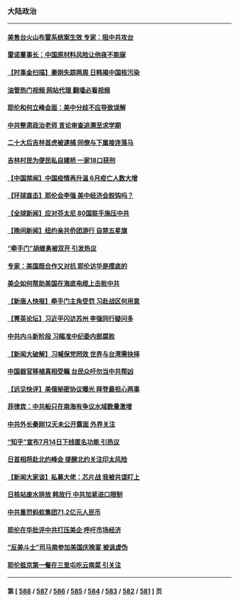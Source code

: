 ### 大陆政治
---
#### [美售台火山布雷系统案生效 专家：阻中共攻台](../../pages/ncid277/n14030307.md?07090445) 
#### [雷诺董事长：中国原材料风险让他夜不能寐](../../pages/ncid277/n14030803.md?07090445) 
#### [【时事金扫描】秦刚失踪两周 日韩揭中国核污染](../../pages/ncid277/n14030801.md?07090445) 
#### [油管热门视频 网站代理 翻墙必看视频](http://138.2.39.72:81/youtube.html?epic-marker?07090445)
#### [耶伦和何立峰会面：美中分歧不应导致误解](../../pages/ncid277/n14030774.md?07090445) 
#### [中共整肃政治老师 言论审查追溯至求学期](../../pages/ncid277/n14030700.md?07090445) 
#### [二十大后吉林首虎被逮捕 同僚与下属接连落马](../../pages/ncid277/n14030725.md?07090445) 
#### [吉林村民为便民私自建桥  一家18口获刑](../../pages/ncid277/n14030702.md?07090445) 
#### [【中国禁闻】中国疫情再升温 6月疫亡人数大增](../../pages/ncid277/n14030208.md?07090445) 
#### [【环球直击】耶伦会李强 美中经济会脱钩吗？](../../pages/ncid277/n14030417.md?07090445) 
#### [【全球新闻】应对芬太尼 80国联手施压中共](../../pages/ncid277/n14030681.md?07090445) 
#### [【晚间新闻】纽约亲共侨团游行 自禁五星旗](../../pages/ncid277/n14030680.md?07090445) 
#### [“牵手门”胡继勇被双开 引发热议](../../pages/ncid277/n14030571.md?07090445) 
#### [专家：美国既合作又对抗 耶伦访华是摸底的](../../pages/ncid277/n14030388.md?07090445) 
#### [美企如何帮助美国在海底电缆上击败中共](../../pages/ncid277/n14030540.md?07090445) 
#### [【新唐人快报】牵手门主角受罚 习赴战区何用意](../../pages/ncid277/n14030473.md?07090445) 
#### [【菁英论坛】习近平闪访苏州 李强同行疑问多](../../pages/ncid277/n14030460.md?07090445) 
#### [中共内斗新阶段 习瞄准中纪委内部腐败](../../pages/ncid277/n14030395.md?07090445) 
#### [【新闻大破解】习喊保党罔效 世界与台湾需抉择](../../pages/ncid277/n14030416.md?07090445) 
#### [中国器官移植真相受瞩 台民众吁勿当中共帮凶](../../pages/ncid277/n14030118.md?07090445) 
#### [【远见快评】美俄秘密协议曝光 拜登最担心两事](../../pages/ncid277/n14030404.md?07090445) 
#### [菲律宾：中共船只在南海有争议水域数量激增](../../pages/ncid277/n14030377.md?07090445) 
#### [中共外长秦刚12天未公开露面 外界关注](../../pages/ncid277/n14030403.md?07090445) 
#### [“知乎”宣布7月14日下线匿名功能 引热议](../../pages/ncid277/n14030168.md?07090445) 
#### [日首相将赴北约峰会 提醒北约关注印太风险](../../pages/ncid277/n14030375.md?07090445) 
#### [【新闻大家谈】私募大佬：芯片战 我被共谍盯上](../../pages/ncid277/n14030278.md?07090445) 
#### [日核站废水排放 韩放行 中共加紧进口限制](../../pages/ncid277/n14030283.md?07090445) 
#### [中共重罚蚂蚁集团71.2亿元人民币](../../pages/ncid277/n14030345.md?07090445) 
#### [耶伦在华批评中共打压美企 呼吁市场经济](../../pages/ncid277/n14030273.md?07090445) 
#### [“反美斗士”司马南参加美国庆晚宴 被讽虚伪](../../pages/ncid277/n14030256.md?07090445) 
#### [耶伦抵京第一餐在三里屯吃云南菜 引关注](../../pages/ncid277/n14030202.md?07090445) 

---
#### 第 [ [588](./588.md?07090445) / [587](./587.md?07090445) / [586](./586.md?07090445) / [585](./585.md?07090445) / [584](./584.md?07090445) / [583](./583.md?07090445) / [582](./582.md?07090445) / [581](./581.md?07090445) ] 页

